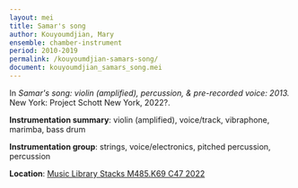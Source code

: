 ```yaml
---
layout: mei
title: Samar's song
author: Kouyoumdjian, Mary
ensemble: chamber-instrument
period: 2010-2019
permalink: /kouyoumdjian-samars-song/
document: kouyoumdjian_samars_song.mei
---
```


In *Samar's song: violin (amplified), percussion, & pre-recorded voice: 2013.* New York: Project Schott New York, 2022?.

**Instrumentation summary**: violin (amplified), voice/track, vibraphone, marimba, bass drum

**Instrumentation group**: strings, voice/electronics, pitched percussion, percussion 

**Location**: <a href="https://tufts.primo.exlibrisgroup.com/permalink/01TUN_INST/1kc9gia/alma991018677103603851" target="_blank">Music Library Stacks M485.K69 C47 2022</a>
